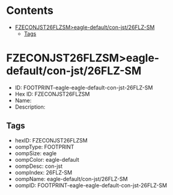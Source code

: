 



Contents
========

* [FZECONJST26FLZSM>eagle-default/con-jst/26FLZ-SM](#fzeconjst26flzsmeagle-defaultcon-jst26flz-sm)
	* [Tags](#tags)

# FZECONJST26FLZSM>eagle-default/con-jst/26FLZ-SM

- ID: FOOTPRINT-eagle-eagle-default-con-jst-26FLZ-SM
- Hex ID: FZECONJST26FLZSM
- Name: 
- Description: 

## Tags

- hexID: FZECONJST26FLZSM
- oompType: FOOTPRINT
- oompSize: eagle
- oompColor: eagle-default
- oompDesc: con-jst
- oompIndex: 26FLZ-SM
- oompName: eagle-default/con-jst/26FLZ-SM
- oompID: FOOTPRINT-eagle-eagle-default-con-jst-26FLZ-SM
